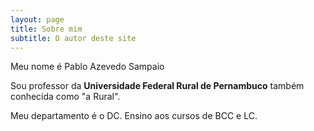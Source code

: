 ```yaml
---
layout: page
title: Sobre mim
subtitle: O autor deste site
---
```


Meu nome é Pablo Azevedo Sampaio

Sou professor da **Universidade Federal Rural de Pernambuco** também conhecida como "a Rural".

Meu departamento é o DC. Ensino aos cursos de BCC e LC.


